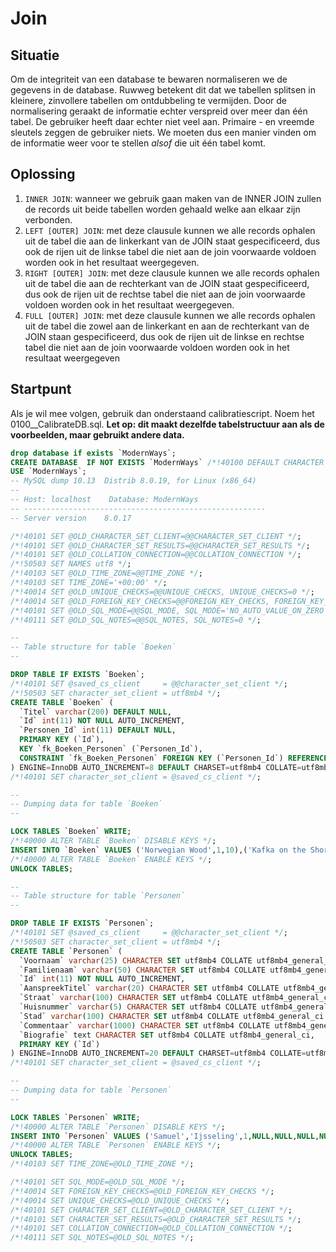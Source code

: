 # Join

## Situatie

Om de integriteit van een database te bewaren normaliseren we de gegevens in de database. Ruwweg betekent dit dat we tabellen splitsen in kleinere, zinvollere tabellen om ontdubbeling te vermijden. Door de normalisering geraakt de informatie echter verspreid over meer dan één tabel. De gebruiker heeft daar echter niet veel aan. Primaire - en vreemde sleutels zeggen de gebruiker niets. We moeten dus een manier vinden om de informatie weer voor te stellen _alsof_ die uit één tabel komt.

## Oplossing

1. `INNER JOIN`: wanneer we gebruik gaan maken van de INNER JOIN zullen de records uit beide tabellen worden gehaald welke aan elkaar zijn verbonden.
2. `LEFT [OUTER] JOIN`: met deze clausule kunnen we alle records ophalen uit de tabel die aan de linkerkant van de JOIN staat gespecificeerd, dus ook de rijen uit de linkse tabel die niet aan de join voorwaarde voldoen worden ook in het resultaat weergegeven.
3. `RIGHT [OUTER] JOIN`: met deze clausule kunnen we alle records ophalen uit de tabel die aan de rechterkant van de JOIN staat gespecificeerd, dus ook de rijen uit de rechtse tabel die niet aan de join voorwaarde voldoen worden ook in het resultaat weergegeven.
4. `FULL [OUTER] JOIN`: met deze clausule kunnen we alle records ophalen uit de tabel die zowel aan de linkerkant en aan de rechterkant van de JOIN staan gespecificeerd, dus ook de rijen uit de linkse en rechtse tabel die niet aan de join voorwaarde voldoen worden ook in het resultaat weergegeven

## Startpunt

Als je wil mee volgen, gebruik dan onderstaand calibratiescript. Noem het 0100\_\_CalibrateDB.sql. **Let op: dit maakt dezelfde tabelstructuur aan als de voorbeelden, maar gebruikt andere data.**

```sql
drop database if exists `ModernWays`;
CREATE DATABASE  IF NOT EXISTS `ModernWays` /*!40100 DEFAULT CHARACTER SET utf8mb4 COLLATE utf8mb4_0900_ai_ci */ /*!80016 DEFAULT ENCRYPTION='N' */;
USE `ModernWays`;
-- MySQL dump 10.13  Distrib 8.0.19, for Linux (x86_64)
--
-- Host: localhost    Database: ModernWays
-- ------------------------------------------------------
-- Server version    8.0.17

/*!40101 SET @OLD_CHARACTER_SET_CLIENT=@@CHARACTER_SET_CLIENT */;
/*!40101 SET @OLD_CHARACTER_SET_RESULTS=@@CHARACTER_SET_RESULTS */;
/*!40101 SET @OLD_COLLATION_CONNECTION=@@COLLATION_CONNECTION */;
/*!50503 SET NAMES utf8 */;
/*!40103 SET @OLD_TIME_ZONE=@@TIME_ZONE */;
/*!40103 SET TIME_ZONE='+00:00' */;
/*!40014 SET @OLD_UNIQUE_CHECKS=@@UNIQUE_CHECKS, UNIQUE_CHECKS=0 */;
/*!40014 SET @OLD_FOREIGN_KEY_CHECKS=@@FOREIGN_KEY_CHECKS, FOREIGN_KEY_CHECKS=0 */;
/*!40101 SET @OLD_SQL_MODE=@@SQL_MODE, SQL_MODE='NO_AUTO_VALUE_ON_ZERO' */;
/*!40111 SET @OLD_SQL_NOTES=@@SQL_NOTES, SQL_NOTES=0 */;

--
-- Table structure for table `Boeken`
--

DROP TABLE IF EXISTS `Boeken`;
/*!40101 SET @saved_cs_client     = @@character_set_client */;
/*!50503 SET character_set_client = utf8mb4 */;
CREATE TABLE `Boeken` (
  `Titel` varchar(200) DEFAULT NULL,
  `Id` int(11) NOT NULL AUTO_INCREMENT,
  `Personen_Id` int(11) DEFAULT NULL,
  PRIMARY KEY (`Id`),
  KEY `fk_Boeken_Personen` (`Personen_Id`),
  CONSTRAINT `fk_Boeken_Personen` FOREIGN KEY (`Personen_Id`) REFERENCES `Personen` (`Id`)
) ENGINE=InnoDB AUTO_INCREMENT=8 DEFAULT CHARSET=utf8mb4 COLLATE=utf8mb4_0900_ai_ci;
/*!40101 SET character_set_client = @saved_cs_client */;

--
-- Dumping data for table `Boeken`
--

LOCK TABLES `Boeken` WRITE;
/*!40000 ALTER TABLE `Boeken` DISABLE KEYS */;
INSERT INTO `Boeken` VALUES ('Norwegian Wood',1,10),('Kafka on the Shore',2,10),('American Gods',3,16),('The Ocean at the End of the Lane',4,16),('Pet Sematary',5,17),('Good Omens',6,18),('The Talisman',7,17);
/*!40000 ALTER TABLE `Boeken` ENABLE KEYS */;
UNLOCK TABLES;

--
-- Table structure for table `Personen`
--

DROP TABLE IF EXISTS `Personen`;
/*!40101 SET @saved_cs_client     = @@character_set_client */;
/*!50503 SET character_set_client = utf8mb4 */;
CREATE TABLE `Personen` (
  `Voornaam` varchar(25) CHARACTER SET utf8mb4 COLLATE utf8mb4_general_ci DEFAULT NULL,
  `Familienaam` varchar(50) CHARACTER SET utf8mb4 COLLATE utf8mb4_general_ci DEFAULT NULL,
  `Id` int(11) NOT NULL AUTO_INCREMENT,
  `AanspreekTitel` varchar(20) CHARACTER SET utf8mb4 COLLATE utf8mb4_general_ci DEFAULT NULL,
  `Straat` varchar(100) CHARACTER SET utf8mb4 COLLATE utf8mb4_general_ci DEFAULT NULL,
  `Huisnummer` varchar(5) CHARACTER SET utf8mb4 COLLATE utf8mb4_general_ci DEFAULT NULL,
  `Stad` varchar(100) CHARACTER SET utf8mb4 COLLATE utf8mb4_general_ci DEFAULT NULL,
  `Commentaar` varchar(1000) CHARACTER SET utf8mb4 COLLATE utf8mb4_general_ci DEFAULT NULL,
  `Biografie` text CHARACTER SET utf8mb4 COLLATE utf8mb4_general_ci,
  PRIMARY KEY (`Id`)
) ENGINE=InnoDB AUTO_INCREMENT=20 DEFAULT CHARSET=utf8mb4 COLLATE=utf8mb4_general_ci;
/*!40101 SET character_set_client = @saved_cs_client */;

--
-- Dumping data for table `Personen`
--

LOCK TABLES `Personen` WRITE;
/*!40000 ALTER TABLE `Personen` DISABLE KEYS */;
INSERT INTO `Personen` VALUES ('Samuel','Ijsseling',1,NULL,NULL,NULL,NULL,NULL,NULL),('Jacob','Van Sluis',2,NULL,NULL,NULL,NULL,NULL,NULL),('Emile','Benveniste',3,NULL,NULL,NULL,NULL,NULL,NULL),('Evert W.','Beth',4,NULL,NULL,NULL,NULL,NULL,NULL),('Rémy','Bernard',5,NULL,NULL,NULL,NULL,NULL,NULL),('Robert','Bly',6,NULL,NULL,NULL,NULL,NULL,NULL),('timothy','gowers',7,NULL,NULL,NULL,NULL,NULL,NULL),(NULL,'?',8,NULL,NULL,NULL,NULL,NULL,NULL),(NULL,'Ovidius',9,NULL,NULL,NULL,NULL,NULL,NULL),('Haruki','Murakami',10,NULL,NULL,NULL,NULL,NULL,NULL),('David','Mitchell',11,NULL,NULL,NULL,NULL,NULL,NULL),('Nick','Harkaway',12,NULL,NULL,NULL,NULL,NULL,NULL),('Thomas','Ligotti',13,NULL,NULL,NULL,NULL,NULL,NULL),('Neil','Gaiman',16,NULL,NULL,NULL,NULL,NULL,NULL),('Stephen','King',17,NULL,NULL,NULL,NULL,NULL,NULL),('Terry','Pratchett',18,NULL,NULL,NULL,NULL,NULL,NULL),('Peter','Straub',19,NULL,NULL,NULL,NULL,NULL,NULL);
/*!40000 ALTER TABLE `Personen` ENABLE KEYS */;
UNLOCK TABLES;
/*!40103 SET TIME_ZONE=@OLD_TIME_ZONE */;

/*!40101 SET SQL_MODE=@OLD_SQL_MODE */;
/*!40014 SET FOREIGN_KEY_CHECKS=@OLD_FOREIGN_KEY_CHECKS */;
/*!40014 SET UNIQUE_CHECKS=@OLD_UNIQUE_CHECKS */;
/*!40101 SET CHARACTER_SET_CLIENT=@OLD_CHARACTER_SET_CLIENT */;
/*!40101 SET CHARACTER_SET_RESULTS=@OLD_CHARACTER_SET_RESULTS */;
/*!40101 SET COLLATION_CONNECTION=@OLD_COLLATION_CONNECTION */;
/*!40111 SET SQL_NOTES=@OLD_SQL_NOTES */;
```

